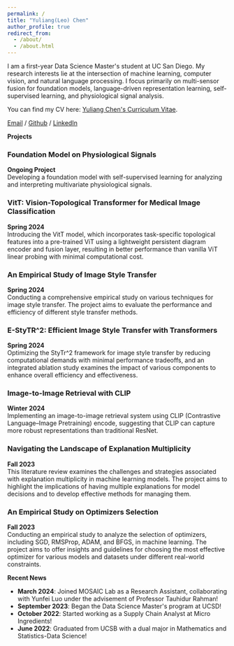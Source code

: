 ```yaml
---
permalink: /
title: "Yuliang(Leo) Chen"
author_profile: true
redirect_from: 
  - /about/
  - /about.html
---
```


I am a first-year Data Science Master's student at UC San Diego. My research interests lie at the intersection of machine learning, computer vision, and natural language processing. I focus primarily on multi-sensor fusion for foundation models, language-driven representation learning, self-supervised learning, and physiological signal analysis.

You can find my CV here: [Yuliang Chen's Curriculum Vitae](../assets/Chen_Yuliang_DSCV.pdf).

[Email](mailto:yuc204@ucsd.edu) / [Github](https://github.com/yuc0805) / [LinkedIn](https://www.linkedin.com/in/yuliang-chen-74666b236/)

**Projects**

### Foundation Model on Physiological Signals
**Ongoing Project**  
Developing a foundation model with self-supervised learning for analyzing and interpreting multivariate physiological signals.

### VitT: Vision-Topological Transformer for Medical Image Classification
**Spring 2024**  
Introducing the VitT model, which incorporates task-specific topological features into a pre-trained ViT using a lightweight persistent diagram encoder and fusion layer, resulting in better performance than vanilla ViT linear probing with minimal computational cost.

### An Empirical Study of Image Style Transfer
**Spring 2024**  
Conducting a comprehensive empirical study on various techniques for image style transfer. The project aims to evaluate the performance and efficiency of different style transfer methods.

### E-StyTR^2: Efficient Image Style Transfer with Transformers
**Spring 2024**  
Optimizing the StyTr^2 framework for image style transfer by reducing computational demands with minimal performance tradeoffs, and an integrated ablation study examines the impact of various components to enhance overall efficiency and effectiveness.

### Image-to-Image Retrieval with CLIP
**Winter 2024**  
Implementing an image-to-image retrieval system using CLIP (Contrastive Language–Image Pretraining) encode, suggesting that CLIP can capture more robust representations than traditional ResNet.

### Navigating the Landscape of Explanation Multiplicity
**Fall 2023**  
This literature review examines the challenges and strategies associated with explanation multiplicity in machine learning models. The project aims to highlight the implications of having multiple explanations for model decisions and to develop effective methods for managing them.

### An Empirical Study on Optimizers Selection
**Fall 2023**  
Conducting an empirical study to analyze the selection of optimizers, including SGD, RMSProp, ADAM, and BFGS, in machine learning. The project aims to offer insights and guidelines for choosing the most effective optimizer for various models and datasets under different real-world constraints.

**Recent News**

- **March 2024**: Joined MOSAIC Lab as a Research Assistant, collaborating with Yunfei Luo under the advisement of Professor Tauhidur Rahman!
- **September 2023**: Began the Data Science Master's program at UCSD!
- **October 2022**: Started working as a Supply Chain Analyst at Micro Ingredients!
- **June 2022**: Graduated from UCSB with a dual major in Mathematics and Statistics-Data Science!

